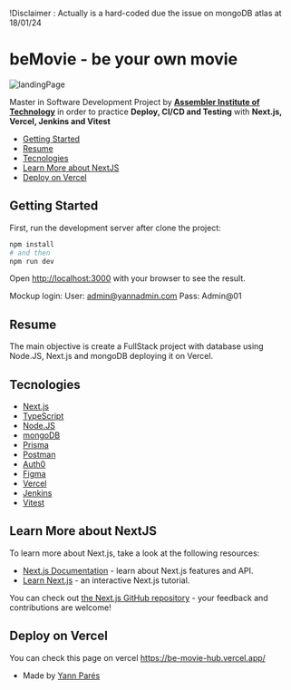 !Disclaimer : Actually is a hard-coded due the issue on mongoDB atlas at 18/01/24

# beMovie - be your own movie

![landingPage](https://i.gyazo.com/f5b2579731d9589391cf23d3d897fb05.jpg)

Master in Software Development Project by **[Assembler Institute of Technology](https://assemblerinstitute.com/)** in order to practice **Deploy, CI/CD and Testing** with **Next.js, Vercel, Jenkins and Vitest**  
  

  - [Getting Started](#getting-started)
  - [Resume](#resume)
  - [Tecnologies](#tecnologies)
  - [Learn More about NextJS](#learn-more-about-nextjs) 
  - [Deploy on Vercel](#deploy-on-vercel)



## Getting Started


First, run the development server after clone the project:

```bash
npm install
# and then
npm run dev

```

Open [http://localhost:3000](http://localhost:3000) with your browser to see the result.

Mockup login:
    User: admin@yannadmin.com
    Pass: Admin@01


## Resume

The main objective is create a FullStack project with database using Node.JS, Next.js and mongoDB deploying it on Vercel.


## Tecnologies

- [Next.js](https://nextjs.org/)
- [TypeScript](https://www.typescriptlang.org/)
- [Node.JS](https://nodejs.org/)
- [mongoDB](https://www.mongodb.com/es)
- [Prisma](https://www.prisma.io/)
- [Postman](https://www.postman.com/)
- [Auth0](https://auth0.com/)
- [Figma](https://www.figma.com/)
- [Vercel](https://vercel.com/)
- [Jenkins](https://www.jenkins.io/)
- [Vitest](https://vitest.dev/)


## Learn More about NextJS

To learn more about Next.js, take a look at the following resources:

- [Next.js Documentation](https://nextjs.org/docs) - learn about Next.js features and API.
- [Learn Next.js](https://nextjs.org/learn) - an interactive Next.js tutorial.

You can check out [the Next.js GitHub repository](https://github.com/vercel/next.js/) - your feedback and contributions are welcome!

## Deploy on Vercel

You can check this page on vercel https://be-movie-hub.vercel.app/


- Made by [Yann Parés](https://www.linkedin.com/in/ian-pares/)

